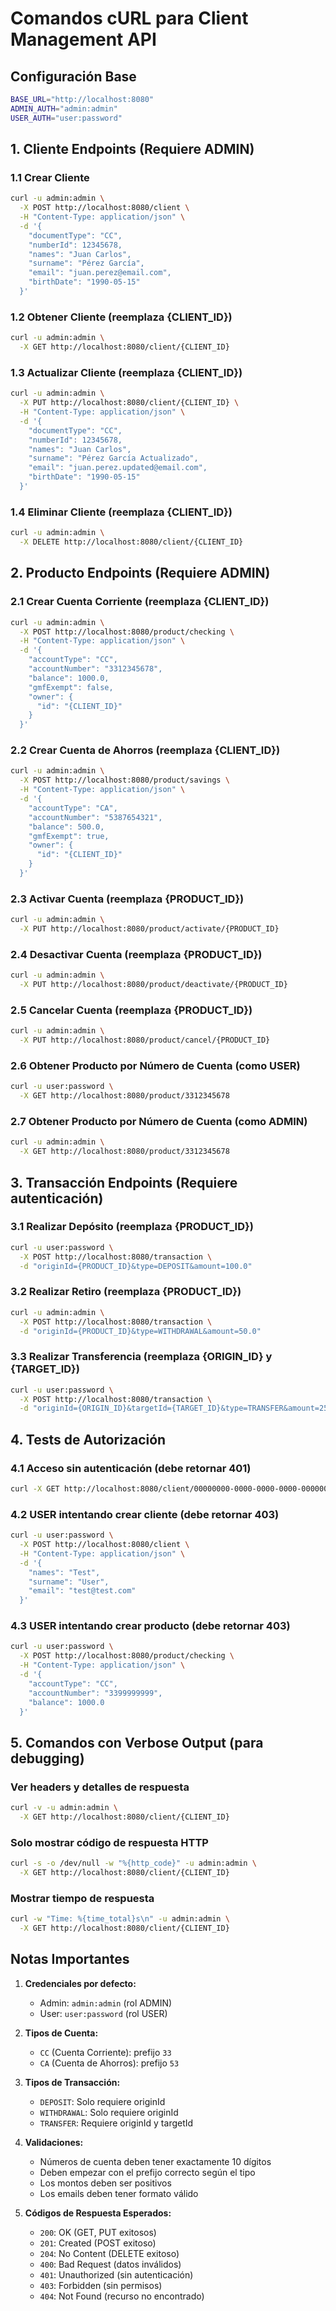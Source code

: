 # Comandos cURL para Client Management API

## Configuración Base
```bash
BASE_URL="http://localhost:8080"
ADMIN_AUTH="admin:admin"
USER_AUTH="user:password"
```

## 1. Cliente Endpoints (Requiere ADMIN)

### 1.1 Crear Cliente
```bash
curl -u admin:admin \
  -X POST http://localhost:8080/client \
  -H "Content-Type: application/json" \
  -d '{
    "documentType": "CC",
    "numberId": 12345678,
    "names": "Juan Carlos",
    "surname": "Pérez García",
    "email": "juan.perez@email.com",
    "birthDate": "1990-05-15"
  }'
```

### 1.2 Obtener Cliente (reemplaza {CLIENT_ID})
```bash
curl -u admin:admin \
  -X GET http://localhost:8080/client/{CLIENT_ID}
```

### 1.3 Actualizar Cliente (reemplaza {CLIENT_ID})
```bash
curl -u admin:admin \
  -X PUT http://localhost:8080/client/{CLIENT_ID} \
  -H "Content-Type: application/json" \
  -d '{
    "documentType": "CC",
    "numberId": 12345678,
    "names": "Juan Carlos",
    "surname": "Pérez García Actualizado",
    "email": "juan.perez.updated@email.com",
    "birthDate": "1990-05-15"
  }'
```

### 1.4 Eliminar Cliente (reemplaza {CLIENT_ID})
```bash
curl -u admin:admin \
  -X DELETE http://localhost:8080/client/{CLIENT_ID}
```

## 2. Producto Endpoints (Requiere ADMIN)

### 2.1 Crear Cuenta Corriente (reemplaza {CLIENT_ID})
```bash
curl -u admin:admin \
  -X POST http://localhost:8080/product/checking \
  -H "Content-Type: application/json" \
  -d '{
    "accountType": "CC",
    "accountNumber": "3312345678",
    "balance": 1000.0,
    "gmfExempt": false,
    "owner": {
      "id": "{CLIENT_ID}"
    }
  }'
```

### 2.2 Crear Cuenta de Ahorros (reemplaza {CLIENT_ID})
```bash
curl -u admin:admin \
  -X POST http://localhost:8080/product/savings \
  -H "Content-Type: application/json" \
  -d '{
    "accountType": "CA",
    "accountNumber": "5387654321",
    "balance": 500.0,
    "gmfExempt": true,
    "owner": {
      "id": "{CLIENT_ID}"
    }
  }'
```

### 2.3 Activar Cuenta (reemplaza {PRODUCT_ID})
```bash
curl -u admin:admin \
  -X PUT http://localhost:8080/product/activate/{PRODUCT_ID}
```

### 2.4 Desactivar Cuenta (reemplaza {PRODUCT_ID})
```bash
curl -u admin:admin \
  -X PUT http://localhost:8080/product/deactivate/{PRODUCT_ID}
```

### 2.5 Cancelar Cuenta (reemplaza {PRODUCT_ID})
```bash
curl -u admin:admin \
  -X PUT http://localhost:8080/product/cancel/{PRODUCT_ID}
```

### 2.6 Obtener Producto por Número de Cuenta (como USER)
```bash
curl -u user:password \
  -X GET http://localhost:8080/product/3312345678
```

### 2.7 Obtener Producto por Número de Cuenta (como ADMIN)
```bash
curl -u admin:admin \
  -X GET http://localhost:8080/product/3312345678
```

## 3. Transacción Endpoints (Requiere autenticación)

### 3.1 Realizar Depósito (reemplaza {PRODUCT_ID})
```bash
curl -u user:password \
  -X POST http://localhost:8080/transaction \
  -d "originId={PRODUCT_ID}&type=DEPOSIT&amount=100.0"
```

### 3.2 Realizar Retiro (reemplaza {PRODUCT_ID})
```bash
curl -u admin:admin \
  -X POST http://localhost:8080/transaction \
  -d "originId={PRODUCT_ID}&type=WITHDRAWAL&amount=50.0"
```

### 3.3 Realizar Transferencia (reemplaza {ORIGIN_ID} y {TARGET_ID})
```bash
curl -u user:password \
  -X POST http://localhost:8080/transaction \
  -d "originId={ORIGIN_ID}&targetId={TARGET_ID}&type=TRANSFER&amount=25.0"
```

## 4. Tests de Autorización

### 4.1 Acceso sin autenticación (debe retornar 401)
```bash
curl -X GET http://localhost:8080/client/00000000-0000-0000-0000-000000000000
```

### 4.2 USER intentando crear cliente (debe retornar 403)
```bash
curl -u user:password \
  -X POST http://localhost:8080/client \
  -H "Content-Type: application/json" \
  -d '{
    "names": "Test",
    "surname": "User",
    "email": "test@test.com"
  }'
```

### 4.3 USER intentando crear producto (debe retornar 403)
```bash
curl -u user:password \
  -X POST http://localhost:8080/product/checking \
  -H "Content-Type: application/json" \
  -d '{
    "accountType": "CC",
    "accountNumber": "3399999999",
    "balance": 1000.0
  }'
```

## 5. Comandos con Verbose Output (para debugging)

### Ver headers y detalles de respuesta
```bash
curl -v -u admin:admin \
  -X GET http://localhost:8080/client/{CLIENT_ID}
```

### Solo mostrar código de respuesta HTTP
```bash
curl -s -o /dev/null -w "%{http_code}" -u admin:admin \
  -X GET http://localhost:8080/client/{CLIENT_ID}
```

### Mostrar tiempo de respuesta
```bash
curl -w "Time: %{time_total}s\n" -u admin:admin \
  -X GET http://localhost:8080/client/{CLIENT_ID}
```

## Notas Importantes

1. **Credenciales por defecto:**
   - Admin: `admin:admin` (rol ADMIN)
   - User: `user:password` (rol USER)

2. **Tipos de Cuenta:**
   - `CC` (Cuenta Corriente): prefijo `33`
   - `CA` (Cuenta de Ahorros): prefijo `53`

3. **Tipos de Transacción:**
   - `DEPOSIT`: Solo requiere originId
   - `WITHDRAWAL`: Solo requiere originId
   - `TRANSFER`: Requiere originId y targetId

4. **Validaciones:**
   - Números de cuenta deben tener exactamente 10 dígitos
   - Deben empezar con el prefijo correcto según el tipo
   - Los montos deben ser positivos
   - Los emails deben tener formato válido

5. **Códigos de Respuesta Esperados:**
   - `200`: OK (GET, PUT exitosos)
   - `201`: Created (POST exitoso)
   - `204`: No Content (DELETE exitoso)
   - `400`: Bad Request (datos inválidos)
   - `401`: Unauthorized (sin autenticación)
   - `403`: Forbidden (sin permisos)
   - `404`: Not Found (recurso no encontrado)